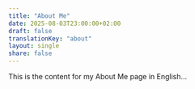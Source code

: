 ```yaml
---
title: "About Me"
date: 2025-08-03T23:00:00+02:00
draft: false
translationKey: "about"
layout: single
share: false
---
```


This is the content for my About Me page in English...
